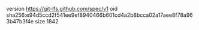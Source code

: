 version https://git-lfs.github.com/spec/v1
oid sha256:e94d5ccd2f541ee9ef8940466b601cd4a2b8bcca02a17aee8f78a963b47b3f4e
size 1842
